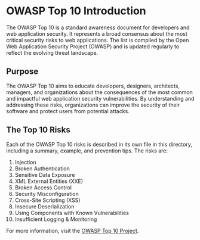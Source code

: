 # OWASP Top 10 Introduction

The OWASP Top 10 is a standard awareness document for developers and web application security. It represents a broad consensus about the most critical security risks to web applications. The list is compiled by the Open Web Application Security Project (OWASP) and is updated regularly to reflect the evolving threat landscape.

## Purpose
The OWASP Top 10 aims to educate developers, designers, architects, managers, and organizations about the consequences of the most common and impactful web application security vulnerabilities. By understanding and addressing these risks, organizations can improve the security of their software and protect users from potential attacks.

## The Top 10 Risks
Each of the OWASP Top 10 risks is described in its own file in this directory, including a summary, example, and prevention tips. The risks are:

1. Injection
2. Broken Authentication
3. Sensitive Data Exposure
4. XML External Entities (XXE)
5. Broken Access Control
6. Security Misconfiguration
7. Cross-Site Scripting (XSS)
8. Insecure Deserialization
9. Using Components with Known Vulnerabilities
10. Insufficient Logging & Monitoring

For more information, visit the [OWASP Top 10 Project](https://owasp.org/www-project-top-ten/).
